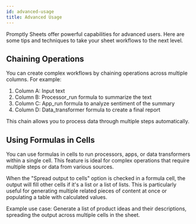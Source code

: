 ```yaml
---
id: advanced-usage
title: Advanced Usage
---
```


Promptly Sheets offer powerful capabilities for advanced users. Here are some tips and techniques to take your sheet workflows to the next level.

## Chaining Operations

You can create complex workflows by chaining operations across multiple columns. For example:

1. Column A: Input text
2. Column B: Processor_run formula to summarize the text
3. Column C: App_run formula to analyze sentiment of the summary
4. Column D: Data_transformer formula to create a final report

This chain allows you to process data through multiple steps automatically.

## Using Formulas in Cells

You can use formulas in cells to run processors, apps, or data transformers within a single cell. This feature is ideal for complex operations that require multiple steps or data from various sources.

When the "Spread output to cells" option is checked in a formula cell, the output will fill other cells if it's a list or a list of lists. This is particularly useful for generating multiple related pieces of content at once or populating a table with calculated values.

Example use case: Generate a list of product ideas and their descriptions, spreading the output across multiple cells in the sheet.

